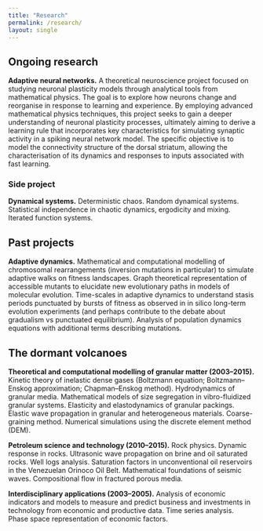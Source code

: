 ```yaml
---
title: "Research"
permalink: /research/
layout: single
---
```


## Ongoing research
**Adaptive neural networks.** A theoretical neuroscience project focused on studying neuronal plasticity models through analytical tools from mathematical physics. The goal is to explore how neurons change and reorganise in response to learning and experience. By employing advanced mathematical physics techniques, this project seeks to gain a deeper understanding of neuronal plasticity processes, ultimately aiming to derive a learning rule that incorporates key characteristics for simulating synaptic activity in a spiking neural network model. The specific objective is to model the connectivity structure of the dorsal striatum, allowing the characterisation of its dynamics and responses to inputs associated with fast learning.

### Side project
**Dynamical systems.** Deterministic chaos. Random dynamical systems. Statistical independence in chaotic dynamics, ergodicity and mixing. Iterated function systems.

## Past projects
**Adaptive dynamics.** Mathematical and computational modelling of chromosomal rearrangements (inversion mutations in particular) to simulate adaptive walks on fitness landscapes. Graph theoretical representation of accessible mutants to elucidate new evolutionary paths in models of molecular evolution. Time-scales in adaptive dynamics to understand stasis periods punctuated by bursts of fitness as observed in in silico long-term evolution experiments (and perhaps contribute to the debate about gradualism vs punctuated equilibrium). Analysis of population dynamics equations with additional terms describing mutations.

## The dormant volcanoes
**Theoretical and computational modelling of granular matter (2003–2015).** Kinetic theory of inelastic dense gases (Boltzmann equation; Boltzmann–Enskog approximation; Chapman–Enskog method). Hydrodynamics of granular media. Mathematical models of size segregation in vibro-fluidized granular systems. Elasticity and elastodynamics of granular packings. Elastic wave propagation in granular and heterogeneous materials. Coarse-graining method. Numerical simulations using the discrete element method (DEM).

**Petroleum science and technology (2010–2015).** Rock physics. Dynamic response in rocks. Ultrasonic wave propagation on brine and oil saturated rocks. Well logs analysis. Saturation factors in unconventional oil reservoirs in the Venezuelan Orinoco Oil Belt. Mathematical foundations of seismic waves. Compositional flow in fractured porous media.

**Interdisciplinary applications (2003–2005).** Analysis of economic indicators and models to measure and predict business and investments in technology from economic and productive data. Time series analysis. Phase space representation of economic factors.
